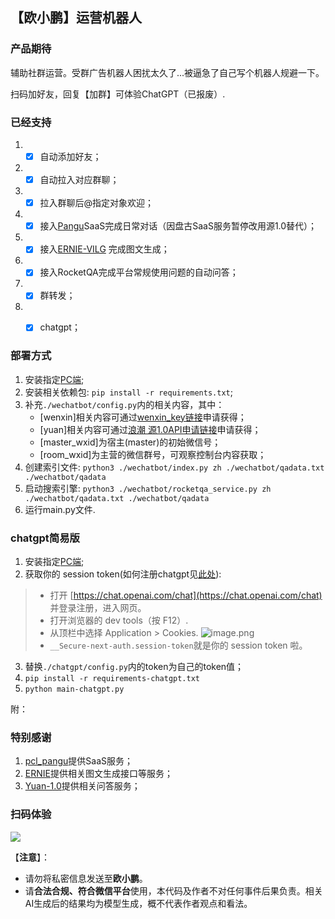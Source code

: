 ## 【**欧小鹏**】运营机器人

### 产品期待

辅助社群运营。受群广告机器人困扰太久了...被逼急了自己写个机器人规避一下。

扫码加好友，回复【加群】可体验ChatGPT（已报废）.

### 已经支持

1. - [x] 自动添加好友；

2. - [x] 自动拉入对应群聊；

3. - [x] 拉入群聊后@指定对象欢迎；

4. - [x] 接入[Pangu](https://git.openi.org.cn/PCL-Platform.Intelligence/pcl_pangu)SaaS完成日常对话（因盘古SaaS服务暂停改用源1.0替代）；

5. - [x] 接入[ERNIE-VILG](https://wenxin.baidu.com/moduleApi/ernieVilg) 完成图文生成；

6. - [x] 接入RocketQA完成平台常规使用问题的自动问答；

7. - [x] 群转发；

8. - [x] chatgpt；



### 部署方式
1. 安装指定[PC端](https://git.openi.org.cn/attachments/3bf60134-9d9d-437a-acf4-bfcc50521997?type=0);
2. 安装相关依赖包: `pip install -r requirements.txt`;
3. 补充`./wechatbot/config.py`内的相关内容，其中：
    - [wenxin]相关内容可通过[wenxin_key链接](https://wenxin.baidu.com/moduleApi/key)申请获得；
    - [yuan]相关内容可通过[浪潮 源1.0API申请链接](https://air.inspur.com/apply-api)申请获得；
    - [master_wxid]为宿主(master)的初始微信号；
    - [room_wxid]为主营的微信群号，可观察控制台内容获取；
4. 创建索引文件: `python3 ./wechatbot/index.py zh ./wechatbot/qadata.txt ./wechatbot/qadata`
5. 启动搜索引擎: `python3 ./wechatbot/rocketqa_service.py zh ./wechatbot/qadata.txt ./wechatbot/qadata`
6. 运行main.py文件.

### chatgpt简易版

1. 安装指定[PC端](https://git.openi.org.cn/attachments/3bf60134-9d9d-437a-acf4-bfcc50521997?type=0);
2.  获取你的 session token(如何注册chatgpt见[此处](https://mirror.xyz/boxchen.eth/9O9CSqyKDj4BKUIil7NC1Sa1LJM-3hsPqaeW_QjfFBc)):
>
> - 打开 [https://chat.openai.com/chat](https://chat.openai.com/chat) 并登录注册，进入网页。
> - 打开浏览器的 dev tools（按 F12）.
> - 从顶栏中选择 Application > Cookies.
>   ![image.png](https://cdn.nlark.com/yuque/0/2022/png/2777249/1670287051371-acd694da-cd3f-46c4-97c4-96438965f8a4.png#averageHue=%232d3136&clientId=uf4023d0a-0da7-4&crop=0&crop=0&crop=1&crop=1&from=paste&height=497&id=u77b3570c&margin=%5Bobject%20Object%5D&name=image.png&originHeight=994&originWidth=1586&originalType=binary&ratio=1&rotation=0&showTitle=false&size=796464&status=done&style=none&taskId=uf4e7e669-4feb-431a-80b7-f7ab47c9113&title=&width=793)
> - `__Secure-next-auth.session-token`就是你的 session token 啦。
3. 替换`./chatgpt/config.py`内的token为自己的token值；
4. `pip install -r requirements-chatgpt.txt`
5. `python main-chatgpt.py`

附：

### 特别感谢

1. [pcl_pangu](https://git.openi.org.cn/PCL-Platform.Intelligence/pcl_pangu)提供SaaS服务；
2. [ERNIE](https://wenxin.baidu.com/)提供相关图文生成接口等服务；
3. [Yuan-1.0](https://air.inspur.com/home)提供相关问答服务；

### 扫码体验
![](https://github.com/thomas-yanxin/OXiaoPeng/blob/master/wechat.jpg)

【**注意**】：
- 请勿将私密信息发送至**欧小鹏**。
- 请**合法合规、符合微信平台**使用，本代码及作者不对任何事件后果负责。相关AI生成后的结果均为模型生成，概不代表作者观点和看法。  
